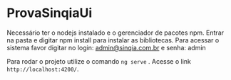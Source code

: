 # ProvaSinqiaUi

Necessário ter o nodejs instalado e o gerenciador de pacotes npm.
Entrar na pasta e digitar npm install para instalar as bibliotecas.
Para acessar o sistema favor digitar no login: admin@sinqia.com.br e senha: admin

Para rodar o projeto utilize o comando `ng serve` . Acesse o link `http://localhost:4200/`.






